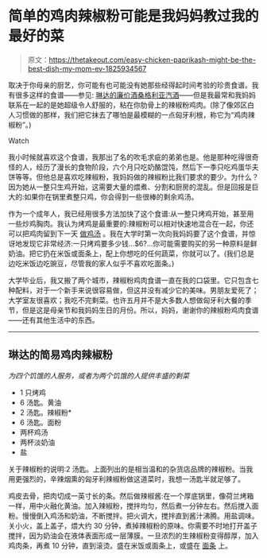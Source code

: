 # 简单的鸡肉辣椒粉可能是我妈妈教过我的最好的菜

> 原文：<https://thetakeout.com/easy-chicken-paprikash-might-be-the-best-dish-my-mom-ev-1825934567>

取决于你母亲的厨艺，你可能有也可能没有她那些经得起时间考验的珍贵食谱。我有很多这样的食谱——参见: [琳达的廉价酒桑格利亚汽酒](https://thetakeout.com/my-moms-cheapo-wine-sangria-is-better-than-all-your-fan-1823895390)——但是我最常和我妈妈联系在一起的是她超级令人舒服的，粘在你肋骨上的辣椒粉鸡肉。(除了像郊区白人习惯做的那样，我们把它抹去了哪怕是最模糊的一点匈牙利根，称它为“鸡肉辣椒粉”。)

Watch

我小时候就喜欢这个食谱，我那出了名的吹毛求疵的弟弟也是。他是那种吃得很奇怪的人，经历了漫长的食物阶段，六个月只吃奶酪馄饨，然后下一季只吃鸡蛋华夫饼等等。但他总是喜欢吃辣椒粉，我妈妈做的辣椒粉比我们要求的要少。为什么？因为她从一整只生鸡开始，这需要大量的煨煮、分割和厨房的混乱。但是回报是巨大的:如果你在锅里煮整只鸡，你会得到一些很棒的剩余鸡汤。

作为一个成年人，我已经用很多方法加快了这个食谱:从一整只烤鸡开始，甚至用一些炒鸡胸肉。我认为烤鸡是最重要的:辣椒粉可以相对快速地混合在一起，你还可以把鸡肉留到下一天 [做鸡汤](https://thetakeout.com/homemade-chicken-stock-separates-great-home-cooks-from-1825194601) 。我在大学时第一次向我妈妈要了这个食谱，并惊讶地发现它非常经济:一只烤鸡要多少钱...$6?...你可能需要购买的另一种原料是鲜奶油。把它扔在米饭或面条上，配上你想吃的任何蔬菜，你就可以了。(我们总是边吃米饭边吃豌豆，尽管我的家人似乎不喜欢吃面条。)

大学毕业后，我又搬了两个城市，辣椒粉鸡肉食谱一直在我的口袋里。它只包含七种配料，对于一个新手来说很容易做，但这并没有减少它的美味。男朋友爱死了；大学室友很喜欢；我吃不完剩菜。也许五月并不是大多数人想做匈牙利大餐的季节，但是这是母亲节和我妈妈生日的月份。所以，妈妈，谢谢你的辣椒粉鸡肉食谱——还有其他生活中的东西。

* * *

## 琳达的简易鸡肉辣椒粉

*为四个饥饿的人服务，或者为两个饥饿的人提供丰盛的剩菜*

*   1 只烤鸡
*   6 汤匙。黄油
*   2 汤匙。辣椒粉*
*   6 汤匙。面粉
*   两杯鸡汤
*   两杯淡奶油
*   盐

关于辣椒粉的说明:2 汤匙。上面列出的是相当温和的杂货店品牌的辣椒粉。当我用更强烈的，辛辣烟熏的匈牙利辣椒粉做这道菜时，我想一汤匙半就足够了。

鸡皮去骨，把肉切成一英寸长的条。然后做辣椒酱:在一个厚底锅里，像荷兰烤箱一样，用中火融化黄油。加入辣椒粉，搅拌均匀，然后煮一分钟左右。然后搅入面粉。慢慢倒入鸡汤和奶油，不断搅拌。把火调大，搅拌直到酱汁沸腾。用盐调味。关小火，盖上盖子，煨大约 30 分钟，煮掉辣椒粉的原味。你需要不时地打开盖子搅拌，因为奶油会在液体表面形成一层薄膜。一旦浓烈的生辣椒粉变得醇厚，加入鸡肉条，再煮 10 分钟，直到滚烫。盛在米饭或面条上，或盛在 [面条](https://thetakeout.com/why-spaetzle-is-the-winter-noodle-to-rule-them-all-1821784144) 上。